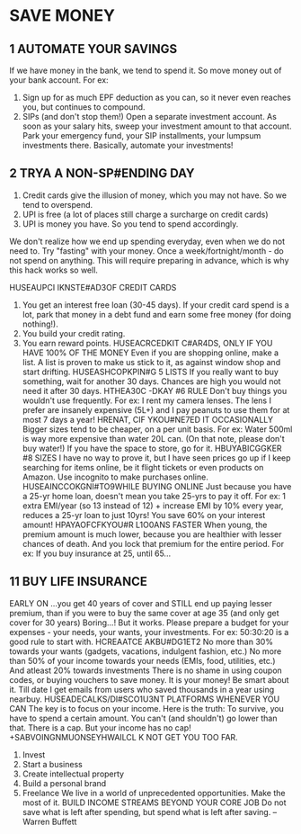 # SAVE MONEY
## 1 AUTOMATE YOUR SAVINGS

If we have money in the bank, we tend to spend it. So move money out of your bank account.
For ex:
1. Sign up for as much EPF deduction as you can, so it never even reaches you, but continues to compound.
2. SIPs (and don't stop them!) 
Open a separate investment account. As soon as your salary hits, sweep your investment amount to that account. Park your emergency fund, your SIP installments, your lumpsum investments there.
Basically, automate your investments!
## 2 TRYA A NON-SP#ENDING DAY
1. Credit cards give the illusion of money, which you may not have. So we tend to overspend.
2. UPI is free (a lot of places still charge a surcharge on credit cards) 
3. UPI is money you have. So you tend to spend accordingly.

We don't realize how we end up spending everyday, even when we do not need to.
Try "fasting" with your money. 
Once a week/fortnight/month -
do not spend on anything.
This will require preparing in
advance, which is why this hack
works so well.


HUSEAUPCI IKNSTE#AD3OF
CREDIT CARDS
1. You get an interest free loan (30-45
days). If your credit card spend is a lot,
park that money in a debt fund and earn
some free money (for doing nothing!).
2. You build your credit rating.
3. You earn reward points.
HUSEACRCEDKIT C#AR4DS,
ONLY IF YOU HAVE
100% OF THE MONEY
Even if you are shopping online,
make a list.
A list is proven to make us stick to it,
as against window shop and start
drifting.
HUSEASHCOPKPIN#G 5
LISTS
If you really want to buy something,
wait for another 30 days.
Chances are high you would not
need it after 30 days.
HTHEA30C
-DKAY #6
RULE
Don't buy things you wouldn't use
frequently.
For ex: I rent my camera lenses.
The lens I prefer are insanely expensive
(5L+) and I pay peanuts to use them for
at most 7 days a year!
HRENAT,
CIF YKOU#NE7ED
IT OCCASIONALLY
Bigger sizes tend to be cheaper, on a
per unit basis.
For ex: Water 500ml is way more
expensive than water 20L can.
(On that note, please don't buy water!)
If you have the space to store, go for it.
HBUYABICGGKER #8
SIZES
I have no way to prove it, but I have
seen prices go up if I keep searching for
items online, be it flight tickets or even
products on Amazon.
Use incognito to make purchases online.
HUSEAINCCOKGNI#TO9WHILE
BUYING ONLINE
Just because you have a 25-yr home
loan, doesn't mean you take 25-yrs to
pay it off.
For ex: 1 extra EMI/year (so 13 instead
of 12) + increase EMI by 10% every
year, reduces a 25-yr loan to just 10yrs!
You save 60% on your interest
amount!
HPAYAOFCFKYOU#R L1O0ANS
FASTER
When young, the premium amount is
much lower, because you are healthier
with lesser chances of death.
And you lock that premium for the
entire period.
For ex: If you buy insurance at 25, until
65...
## 11 BUY LIFE INSURANCE
EARLY ON
...you get 40 years of cover and STILL
end up paying lesser premium, than if
you were to buy the same cover at age
35 (and only get cover for 30 years)
Boring...! But it works.
Please prepare a budget for your
expenses - your needs, your wants,
your investments.
For ex: 50:30:20 is a good rule to start
with.
HCREAATCE AKBU#DG1ET2
No more than 30% towards your
wants (gadgets, vacations,
indulgent fashion, etc.)
No more than 50% of your
income towards your needs
(EMIs, food, utilities, etc.)
And atleast
20% towards
investments
There is no shame in using coupon codes,
or buying vouchers to save money.
It is your money!
Be smart about it.
Till date I get emails from users who saved
thousands in a year using nearbuy.
HUSEADECALKS/DI#SCO1U3NT
PLATFORMS WHENEVER
YOU CAN
The key is to focus on your income.
Here is the truth:
To survive, you have to spend a certain
amount. You can't (and shouldn't) go
lower than that. There is a cap.
But your income has no cap!
+SABVOINGNMUONSEYHWAILCL K
NOT GET YOU TOO FAR.
1. Invest
2. Start a business
3. Create intellectual property
4. Build a personal brand
5. Freelance
We live in a world of unprecedented
opportunities.
Make the most of it.
BUILD INCOME
STREAMS BEYOND
YOUR CORE JOB
Do not save what is left after spending, but spend what is left after saving.
– Warren Buffett